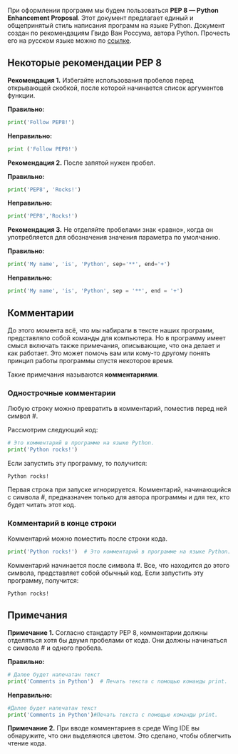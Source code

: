 При оформлении программ мы будем пользоваться **PEP 8 — Python Enhancement Proposal**. Этот документ предлагает единый и общепринятый стиль написания программ на языке Python. Документ создан по рекомендациям Гвидо Ван Россума, автора Python. Прочесть его на русском языке можно по [ссылке](https://pythonworld.ru/osnovy/pep-8-rukovodstvo-po-napisaniyu-koda-na-python.html).

## Некоторые рекомендации PEP 8

**Рекомендация 1.** Избегайте использования пробелов перед открывающей скобкой, после которой начинается список аргументов функции.

**Правильно:**

```python
print('Follow PEP8!')
```

**Неправильно:**

```python
print ('Follow PEP8!')
```

**Рекомендация 2.** После запятой нужен пробел.

**Правильно:**

```python
print('PEP8', 'Rocks!')
```

**Неправильно:**

```python
print('PEP8','Rocks!')
```

**Рекомендация 3.** Не отделяйте пробелами знак «равно», когда он употребляется для обозначения значения параметра по умолчанию.

**Правильно:**

```python
print('My name', 'is', 'Python', sep='**', end='+')
```

**Неправильно:**

```python
print('My name', 'is', 'Python', sep = '**', end = '+')
```

## Комментарии

До этого момента всё, что мы набирали в тексте наших программ, представляло собой команды для компьютера. Но в программу имеет смысл включать также примечания, описывающие, что она делает и как работает. Это может помочь вам или кому-то другому понять принцип работы программы спустя некоторое время.

Такие примечания называются **комментариями**.

### Однострочные комментарии

Любую строку можно превратить в комментарий, поместив перед ней символ #.

Рассмотрим следующий код:

```python
# Это комментарий в программе на языке Python.
print('Python rocks!')
```

Если запустить эту программу, то получится:

```no-highlight
Python rocks!
```

Первая строка при запуске игнорируется. Комментарий, начинающийся с символа #, предназначен только для автора программы и для тех, кто будет читать этот код.

### Комментарий в конце строки

Комментарий можно поместить после строки кода.

```python
print('Python rocks!')  # Это комментарий в программе на языке Python.
```

Комментарий начинается после символа #. Все, что находится до этого символа, представляет собой обычный код. Если запустить эту программу, получится:

```no-highlight
Python rocks!
```

## Примечания

**Примечание 1.** Согласно стандарту PEP 8, комментарии должны отделяться хотя бы двумя пробелами от кода. Они должны начинаться с символа # и одного пробела.

**Правильно:**

```python
# Далее будет напечатан текст
print('Comments in Python')  # Печать текста с помощью команды print.
```

**Неправильно:**

```python
#Далее будет напечатан текст
print('Comments in Python')#Печать текста с помощью команды print.
```

**Примечание 2.** При вводе комментариев в среде Wing IDE вы обнаружите, что они выделяются цветом. Это сделано, чтобы облегчить чтение кода.